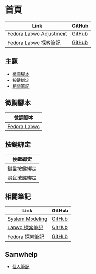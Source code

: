 

# 首頁

| Link | GitHub |
| ---- | ------ |
| [Fedora Labwc Adjustment](https://samwhelp.github.io/fedora-labwc-adjustment/) | [GitHub](https://github.com/samwhelp/fedora-labwc-adjustment) |
| [Fedora Labwc 探索筆記](https://samwhelp.github.io/note-about-fedora-labwc/) | [GitHub](https://github.com/samwhelp/note-about-fedora-labwc) |




## 主題

* [微調腳本](#微調腳本)
* [按鍵綁定](#按鍵綁定)
* [相關筆記](#相關筆記)




## 微調腳本

| 微調腳本 |
| -------- |
| [Fedora Labwc](https://github.com/samwhelp/fedora-labwc-adjustment/tree/main/prototype/main/labwc-config/Main) |




## 按鍵綁定

| 按鍵綁定 |
| ------ |
| [鍵盤按鍵綁定](https://samwhelp.github.io/note-about-fedora-labwc/read/config/keybind.html) |
| [滑鼠按鍵綁定](https://samwhelp.github.io/note-about-fedora-labwc/read/config/mousebind.html) |




## 相關筆記

| Link | GitHub |
| ---- | ------ |
| [System Modeling](https://samwhelp.github.io/system-modeling/) | [GitHub](https://github.com/samwhelp/system-modeling) |
| [Labwc 探索筆記](https://samwhelp.github.io/note-about-labwc/) | [GitHub](https://github.com/samwhelp/note-about-labwc) |
| [Fedora 探索筆記](https://samwhelp.github.io/note-about-fedora/) | [GitHub](https://github.com/samwhelp/note-about-fedora) |




## Samwhelp

* [個人筆記](https://samwhelp.github.io/book/)
